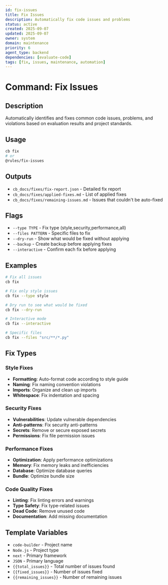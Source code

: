 ```yaml
---
id: fix-issues
title: Fix Issues
description: Automatically fix code issues and problems
status: active
created: 2025-09-07
updated: 2025-09-07
owner: system
domain: maintenance
priority: 6
agent_type: backend
dependencies: [evaluate-code]
tags: [fix, issues, maintenance, automation]
---
```


# Command: Fix Issues

## Description
Automatically identifies and fixes common code issues, problems, and violations based on evaluation results and project standards.

## Usage
```bash
cb fix
# or
@rules/fix-issues
```

## Outputs
- `cb_docs/fixes/fix-report.json` - Detailed fix report
- `cb_docs/fixes/applied-fixes.md` - List of applied fixes
- `cb_docs/fixes/remaining-issues.md` - Issues that couldn't be auto-fixed

## Flags
- `--type TYPE` - Fix type (style,security,performance,all)
- `--files PATTERN` - Specific files to fix
- `--dry-run` - Show what would be fixed without applying
- `--backup` - Create backup before applying fixes
- `--interactive` - Confirm each fix before applying

## Examples
```bash
# Fix all issues
cb fix

# Fix only style issues
cb fix --type style

# Dry run to see what would be fixed
cb fix --dry-run

# Interactive mode
cb fix --interactive

# Specific files
cb fix --files "src/**/*.py"
```

## Fix Types

### Style Fixes
- **Formatting**: Auto-format code according to style guide
- **Naming**: Fix naming convention violations
- **Imports**: Organize and clean up imports
- **Whitespace**: Fix indentation and spacing

### Security Fixes
- **Vulnerabilities**: Update vulnerable dependencies
- **Anti-patterns**: Fix security anti-patterns
- **Secrets**: Remove or secure exposed secrets
- **Permissions**: Fix file permission issues

### Performance Fixes
- **Optimization**: Apply performance optimizations
- **Memory**: Fix memory leaks and inefficiencies
- **Database**: Optimize database queries
- **Bundle**: Optimize bundle size

### Code Quality Fixes
- **Linting**: Fix linting errors and warnings
- **Type Safety**: Fix type-related issues
- **Dead Code**: Remove unused code
- **Documentation**: Add missing documentation

## Template Variables
- `code-builder` - Project name
- `Node.js` - Project type
- `next` - Primary framework
- `JSON` - Primary language
- `{{total_issues}}` - Total number of issues found
- `{{fixed_issues}}` - Number of issues fixed
- `{{remaining_issues}}` - Number of remaining issues
